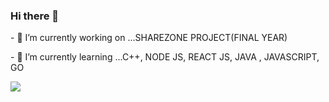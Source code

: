 ### Hi there 👋

<div> 
  <p>
    - 🔭 I’m currently working on ...SHAREZONE PROJECT(FINAL YEAR)
  </p>
  <p>
    - 🌱 I’m currently learning ...C++, NODE JS, REACT JS, JAVA , JAVASCRIPT, GO
  </p>
<div/>
<div>
  <img src="https://github-readme-stats.vercel.app/api?username=Sudipta07151"/> 
<div/>
<!--
